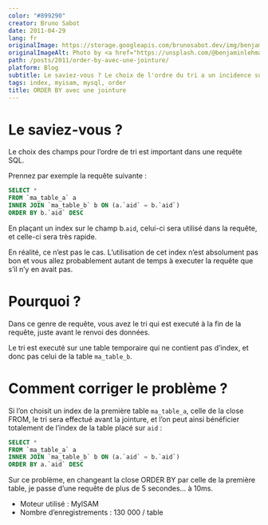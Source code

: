 ```yaml
---
color: "#899290"
creator: Bruno Sabot
date: 2011-04-29
lang: fr
originalImage: https://storage.googleapis.com/brunosabot.dev/img/benjamin-lehman-GNyjCePVRs8-unsplash.jpeg
originalImageAlt: Photo by <a href="https://unsplash.com/@benjaminlehman">benjamin lehman</a> on <a href="https://unsplash.com">Unsplash</a>.
path: /posts/2011/order-by-avec-une-jointure/
platform: Blog
subtitle: Le saviez-vous ? Le choix de l'ordre du tri a un incidence sur les performance du tri
tags: index, myisam, mysql, order
title: ORDER BY avec une jointure
---
```


# Le saviez-vous ?

Le choix des champs pour l’ordre de tri est important dans une requête SQL.

Prennez par exemple la requête suivante :

```sql
SELECT *
FROM `ma_table_a` a
INNER JOIN `ma_table_b` b ON (a.`aid` = b.`aid`)
ORDER BY b.`aid` DESC
```

En plaçant un index sur le champ b.`aid`, celui-ci sera utilisé dans la requête, et celle-ci sera très rapide.

En réalité, ce n’est pas le cas. L’utilisation de cet index n’est absolument pas bon et vous allez probablement autant de temps à executer la requête que s’il n’y en avait pas.

# Pourquoi ?

Dans ce genre de requête, vous avez le tri qui est executé à la fin de la requête, juste avant le renvoi des données.

Le tri est executé sur une table temporaire qui ne contient pas d’index, et donc pas celui de la table `ma_table_b`.

# Comment corriger le problème ?

Si l’on choisit un index de la première table `ma_table_a`, celle de la close FROM, le tri sera effectué avant la jointure, et l’on peut ainsi bénéficier totalement de l’index de la table placé sur `aid` :

```sql
SELECT *
FROM `ma_table_a` a
INNER JOIN `ma_table_b` b ON (a.`aid` = b.`aid`)
ORDER BY a.`aid` DESC
```

Sur ce problème, en changeant la close ORDER BY par celle de la première table, je passe d’une requête de plus de 5 secondes… à 10ms.

- Moteur utilisé : MyISAM
- Nombre d’enregistrements : 130 000 / table
